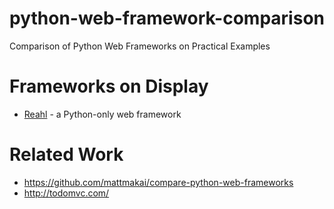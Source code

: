 # python-web-framework-comparison
Comparison of Python Web Frameworks on Practical Examples

# Frameworks on Display

* [Reahl](http://reahl.org) - a Python-only web framework

# Related Work
* https://github.com/mattmakai/compare-python-web-frameworks
* http://todomvc.com/
